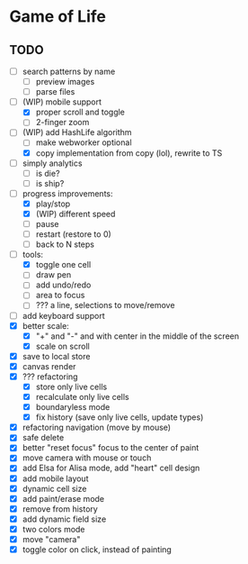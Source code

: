 # Game of Life

## TODO

- [ ] search patterns by name
  - [ ] preview images
  - [ ] parse files
- [ ] (WIP) mobile support
  - [x] proper scroll and toggle
  - [ ] 2-finger zoom
- [ ] (WIP) add HashLife algorithm
  - [ ] make webworker optional
  - [x] copy implementation from copy (lol), rewrite to TS
- [ ] simply analytics
  - [ ] is die?
  - [ ] is ship?
- [ ] progress improvements:
  - [x] play/stop
  - [x] (WIP) different speed
  - [ ] pause
  - [ ] restart (restore to 0)
  - [ ] back to N steps
- [ ] tools:
  - [x] toggle one cell
  - [ ] draw pen
  - [ ] add undo/redo
  - [ ] area to focus
  - [ ] ??? a line, selections to move/remove
- [ ] add keyboard support
- [x] better scale:
  - [x] "+" and "-" and with center in the middle of the screen
  - [x] scale on scroll
- [x] save to local store
- [x] canvas render
- [x] ??? refactoring
  - [x] store only live cells
  - [x] recalculate only live cells
  - [x] boundaryless mode
  - [x] fix history (save only live cells, update types)
- [x] refactoring navigation (move by mouse)
- [x] safe delete
- [x] better "reset focus" focus to the center of paint
- [x] move camera with mouse or touch
- [x] add Elsa for Alisa mode, add "heart" cell design
- [x] add mobile layout
- [x] dynamic cell size
- [x] add paint/erase mode
- [x] remove from history
- [x] add dynamic field size
- [x] two colors mode
- [x] move "camera"
- [x] toggle color on click, instead of painting
